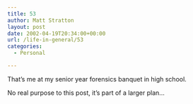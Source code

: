 ```yaml
---
title: 53
author: Matt Stratton
layout: post
date: 2002-04-19T20:34:00+00:00
url: /life-in-general/53
categories:
  - Personal

---
```

That&#8217;s me at my senior year forensics banquet in high school.

No real purpose to this post, it&#8217;s part of a larger plan&#8230;